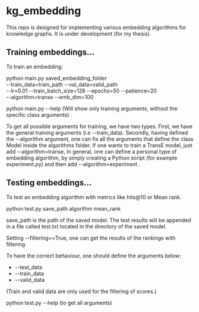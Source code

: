 # kg_embedding
This repo is designed for implementing various embedding algorithms for knowledge graphs.
It is under development (for my thesis).

## Training embeddings...

To train an embedding:

python main.py saved_embedding_folder \
       --train_data=train_path --val_data=valid_path \
       --lr=0.01 --train_batch_size=128 --epochs=50 --patience=20 \
       --algorithm=transe --emb_dim=100

python main.py --help (Will show only training arguments, without the specific class arguments)

To get all possible arguments for training, we have two types.
First, we have the general training arguments (i.e --train_data).
Secondly, having defined the --algorithm argument, one can fix
all the arguments that define the class Model inside the algorithms folder.
If one wants to train a TransE model, just add --algorithm=transe,
In general, one can define a personal type of embedding algorithm, by simply
creating a Python script (for example experiment.py) and then add --algorithm=experiment .

## Testing embeddings...

To test an embedding algorithm with metrics like hits@10 or Mean rank.

python test.py save_path algorithm mean_rank

save_path is the path of the saved model. The test results will be appended in a file called test.txt
located in the directory of the saved model.

Setting --filtering==True, one can get the results of the rankings with filtering.

To have the correct behaviour, one should define the arguments below:

* --test_data
* --train_data
* --valid_data

(Train and valid data are only used for the filtering of scores.)

python test.py --help (to get all arguments)
